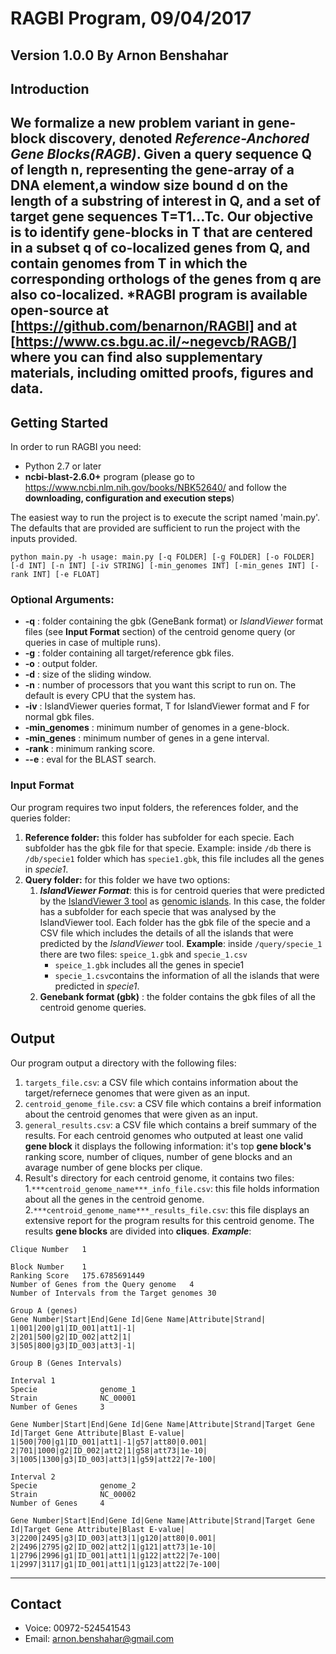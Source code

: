 # RAGBI Program, 09/04/2017
**Version 1.0.0** 
By Arnon Benshahar
---
## Introduction

We  formalize  a  new  problem  variant  in  gene-block  discovery, denoted ***Reference-Anchored  Gene  Blocks(RAGB)***. Given a query sequence **Q** of length **n**, representing the gene-array of a DNA element,a  window  size  bound **d** on  the  length  of  a  substring  of  interest  in **Q**, and a set of target gene sequences **T=T1...Tc**. Our objective is to identify gene-blocks in **T** that are centered in a subset **q** of co-localized genes from **Q**, and contain genomes from **T** in which the corresponding orthologs of the genes from **q** are also co-localized. ***RAGBI** program is available open-source at [https://github.com/benarnon/RAGBI] and at [https://www.cs.bgu.ac.il/~negevcb/RAGB/] where you can find also supplementary materials, including omitted proofs, figures and data. 
---

## Getting Started
In order to run RAGBI you need:

- Python 2.7 or later
- **ncbi-blast-2.6.0+** program (please go to https://www.ncbi.nlm.nih.gov/books/NBK52640/ and follow the **downloading, configuration and execution steps**)

The easiest way to run the project is to execute the script named 'main.py'. The defaults that are provided are sufficient to run the project with the inputs provided.

```
python main.py -h usage: main.py [-q FOLDER] [-g FOLDER] [-o FOLDER] [-d INT] [-n INT] [-iv STRING] [-min_genomes INT] [-min_genes INT] [-rank INT] [-e FLOAT]
```

### Optional Arguments:
- **-q** : folder containing the gbk (GeneBank format) or *IslandViewer* format files (see **Input Format** section) of the centroid genome query (or queries in case of multiple runs).
- **-g** : folder containing all target/reference gbk files.
- **-o** : output folder.
- **-d** : size of the sliding window.
- **-n** : number of processors that you want this script to run on. The default is every CPU that the system has.
- **-iv** : IslandViewer queries format, T for IslandViewer format and F for normal gbk files.
- **-min_genomes** : minimum number of genomes in a gene-block.
- **-min_genes** : minimum number of genes in a gene interval.
- **-rank** : minimum ranking score.
- **--e** : eval for the BLAST search.


### Input Format
Our program requires two input folders, the references folder, and the queries folder:
1. **Reference folder:** this folder has subfolder for each specie. Each subfolder has the gbk file for that specie.
Example: inside ```/db``` there is ```/db/specie1``` folder which has ```specie1.gbk```, this file includes all the genes in *specie1*. 
2. **Query folder:** for this folder we have two options:
    1. ***IslandViewer Format***:  this is for centroid queries that were predicted by the [IslandViewer 3 tool](http://www.pathogenomics.sfu.ca/islandviewer/browse/) as [genomic islands](https://en.wikipedia.org/wiki/Genomic_island). In this case, the folder has a subfolder for each specie that was analysed by the IslandViewer tool. Each folder has the gbk file of the specie and a CSV file which includes the details of all the islands that were predicted by the *IslandViewer* tool. 
**Example**:  inside ```/query/specie_1``` there are two files: ```speice_1.gbk``` and ```specie_1.csv```
        - ```speice_1.gbk``` includes all the genes in specie1 
        - ```specie_1.csv```contains the information of all the islands that were predicted in *specie1*.
    2.  **Genebank format (gbk)** : the folder contains the gbk files of all the centroid genome queries.

## Output
Our program output a directory with the following files:
1. ```targets_file.csv```: a CSV file which contains information about the target/refernece genomes that were given as an input.
2. ```centroid_genome_file.csv```: a CSV file which contains a breif information about the centroid genomes that were given as an input.
3. ```general_results.csv```: a CSV file which contains a breif summary of the results. For each centroid genomes who outputed at least one valid **gene block** it displays the following information: it's top **gene block's** ranking score, number of cliques, number of gene blocks and an avarage number of gene blocks per clique.
4. Result's directory for each centroid genome, it contains two files:
    1.```***centroid_genome_name***_info_file.csv```: this file holds information about all the genes in the centroid genome.
    2.```***centroid_genome_name***_results_file.csv```: this file displays an extensive report for the program results for this centroid genome. The results **gene blocks** are divided into **cliques**. ***Example***:

```
Clique Number	1								
 									
Block Number	1	
Ranking Score	175.6785691449	
Number of Genes from the Query genome	4
Number of Intervals from the Target genomes	30
 									
Group A (genes)							
Gene Number|Start|End|Gene Id|Gene Name|Attribute|Strand|			
1|001|200|g1|ID_001|att1|-1|	
2|201|500|g2|ID_002|att2|1|
3|505|800|g3|ID_003|att3|-1|
 									
Group B (Genes Intervals)								

Interval 1
Specie              genome_1	
Strain	            NC_00001	
Number of Genes	    3

Gene Number|Start|End|Gene Id|Gene Name|Attribute|Strand|Target Gene Id|Target Gene Attribute|Blast E-value|
1|500|700|g1|ID_001|att1|-1|g57|att80|0.001|
2|701|1000|g2|ID_002|att2|1|g58|att73|1e-10|
3|1005|1300|g3|ID_003|att3|1|g59|att22|7e-100|

Interval 2
Specie              genome_2
Strain	            NC_00002	
Number of Genes	    4

Gene Number|Start|End|Gene Id|Gene Name|Attribute|Strand|Target Gene Id|Target Gene Attribute|Blast E-value|
3|2200|2495|g3|ID_003|att3|1|g120|att80|0.001|
2|2496|2795|g2|ID_002|att2|1|g121|att73|1e-10|
1|2796|2996|g1|ID_001|att1|1|g122|att22|7e-100|
1|2997|3117|g1|ID_001|att1|1|g123|att22|7e-100|
```
---

## Contact

- Voice: 00972-524541543
- Email: arnon.benshahar@gmail.com

